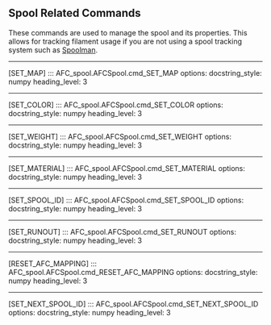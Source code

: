 ## Spool Related Commands

These commands are used to manage the spool and its properties. This allows for tracking filament usage if you are not
using a spool tracking system such as [Spoolman](https://github.com/Donkie/Spoolman).

-----
[SET_MAP]
::: AFC_spool.AFCSpool.cmd_SET_MAP
    options:
      docstring_style: numpy
      heading_level: 3

-----
[SET_COLOR]
::: AFC_spool.AFCSpool.cmd_SET_COLOR
    options:
      docstring_style: numpy
      heading_level: 3

-----
[SET_WEIGHT]
::: AFC_spool.AFCSpool.cmd_SET_WEIGHT
    options:
      docstring_style: numpy
      heading_level: 3

-----
[SET_MATERIAL]
::: AFC_spool.AFCSpool.cmd_SET_MATERIAL
    options:
      docstring_style: numpy
      heading_level: 3

-----
[SET_SPOOL_ID]
::: AFC_spool.AFCSpool.cmd_SET_SPOOL_ID
    options:
      docstring_style: numpy
      heading_level: 3

-----
[SET_RUNOUT]
::: AFC_spool.AFCSpool.cmd_SET_RUNOUT
    options:
      docstring_style: numpy
      heading_level: 3

-----
[RESET_AFC_MAPPING]
::: AFC_spool.AFCSpool.cmd_RESET_AFC_MAPPING
    options:
      docstring_style: numpy
      heading_level: 3

-----
[SET_NEXT_SPOOL_ID]
::: AFC_spool.AFCSpool.cmd_SET_NEXT_SPOOL_ID
    options:
      docstring_style: numpy
      heading_level: 3
